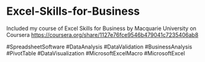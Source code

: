 # Excel-Skills-for-Business
Included my course of Excel Skills for Business by Macquarie University on Coursera
https://coursera.org/share/1127e76fce9546b479041c7235406ab8


#SpreadsheetSoftware #DataAnalysis #DataValidation #BusinessAnalysis #PivotTable #DataVisualization
#MicrosoftExcelMacro #MicrosoftExcel
